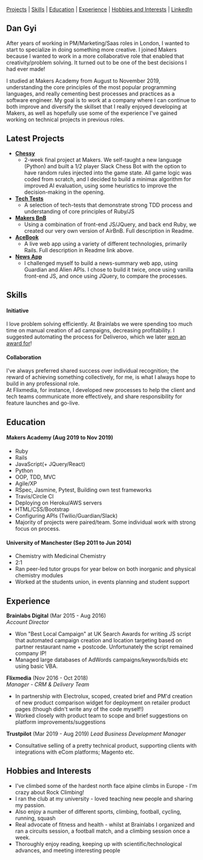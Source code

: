 [Projects](#latest-projects) | [Skills](#skills) | [Education](#education) | [Experience](#experience) | [Hobbies and Interests](#hobbies-and-interests) | [LinkedIn](https://www.linkedin.com/in/daniel-gyi/)

## Dan Gyi

After years of working in PM/Marketing/Saas roles in London, I wanted to start to specialize in doing something more creative. 
I joined Makers because I wanted to work in a more collaborative role that enabled that creativity/problem solving. It turned out to be one of the best decisions I had ever made!

I studied at Makers Academy from August to November 2019, understanding the core principles of the most popular programming languages, and really cementing best processes and practices as a software engineer.
My goal is to work at a company where I can continue to both improve and diversify the skillset that I really enjoyed developing at Makers, as well as hopefully use some of the experience I've gained working on technical projects in previous roles.

## Latest Projects
- **[Chessy](https://github.com/DanGyi23/makers-final-project)**
  * 2-week final project at Makers. We self-taught a new language (Python) and built a 1/2 player Slack Chess Bot with the option to have random rules injected into the game state. All game logic was coded from scratch, and I decided to build a minimax algorithm for improved AI evaluation, using some heuristics to improve the decision-making in the opening. 
- **[Tech Tests](https://github.com/DanGyi23/tech-tests-wk10-makers)**
  * A selection of tech-tests that demonstrate strong TDD process and understanding of core principles of Ruby/JS
- **[Makers BnB](https://github.com/DanGyi23/wk6-MakersBnB)**
  * Using a combination of front-end JS/JQuery, and back end Ruby, we created our very own version of AirBnB. Full description in Readme.
- **[AceBook](https://github.com/DanGyi23/acebook)**
  * A live web app using a variety of different technologies, primarily Rails. Full description in Readme link above.
- **[News App](https://github.com/DanGyi23/news-summary-challenge)**
  * I challenged myself to build a news-summary web app, using Guardian and Alien APIs. I chose to build it twice, once using vanilla front-end JS, and once using JQuery, to compare the processes.

## Skills

#### Initiative

I love problem solving efficiently. At Brainlabs we were spending too much time on manual creation of ad campaigns, decreasing profitability. I suggested automating the process for Deliveroo, which we later [won an award for](https://www.brainlabsdigital.com/brainlabs-best-large-ppc-agency/)!

#### Collaboration

I've always preferred shared success over individual recognition; the reward of achieving something collectively, for me, is what I always hope to build in any professional role.  
At Flixmedia, for instance, I developed new processes to help the client and tech teams communicate more effectively, and share responsibility for feature launches and go-live.

## Education

#### Makers Academy (Aug 2019 to Nov 2019)

- Ruby 
- Rails
- JavaScript(+ JQuery/React)
- Python
- OOP, TDD, MVC
- Agile/XP
- RSpec, Jasmine, Pytest, Building own test frameworks
- Travis/Circle CI
- Deploying on Heroku/AWS servers
- HTML/CSS/Bootstrap
- Configuring APIs (Twilio/Guardian/Slack)
- Majority of projects were paired/team. Some individual work with strong focus on process.

#### University of Manchester (Sep 2011 to Jun 2014)

- Chemistry with Medicinal Chemistry
- 2:1
- Ran peer-led tutor groups for year below on both inorganic and physical chemistry modules
- Worked at the students union, in events planning and student support

## Experience

**Brainlabs Digital** (Mar 2015 - Aug 2016)    
*Account Director*  
- Won "Best Local Campaign" at UK Search Awards for writing JS script that automated campaign creation and location targeting based on partner restaurant name + postcode. Unfortunately the script remained company IP!
- Managed large databases of AdWords campaigns/keywords/bids etc using basic VBA.

**Flixmedia** (Nov 2016 - Oct 2018)   
*Manager - CRM & Delivery Team*  
- In partnership with Electrolux, scoped, created brief and PM'd creation of new product comparison widget for deployment on retailer product pages (though didn't write any of the code myself!)
- Worked closely with product team to scope and brief suggestions on platform improvements/suggestions

**Trustpilot** (Mar 2019 - Aug 2019)
*Lead Business Development Manager*
- Consultative selling of a pretty technical product, supporting clients with integrations with eCom platforms; Magento etc.

## Hobbies and Interests

- I've climbed some of the hardest north face alpine climbs in Europe - I'm crazy about Rock Climbing!
- I ran the club at my university - loved teaching new people and sharing my passion.
- Also enjoy a number of different sports, climbing, football, cycling, running, squash
- Real advocate of fitness and health - whilst at Brainlabs I organized and ran a circuits session, a football match, and a climbing session once a week.
- Thoroughly enjoy reading, keeping up with scientific/technological advances, and meeting interesting people

